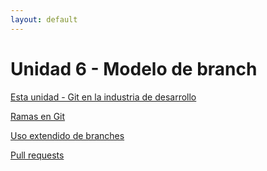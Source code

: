 ```yaml
---
layout: default
---
```


# Unidad 6 - Modelo de branch

[Esta unidad - Git en la industria de desarrollo](./git-branch-intro)

[Ramas en Git](./git-branch-merge)

[Uso extendido de branches](./git-branch-escenario)

[Pull requests](./pull-requests)